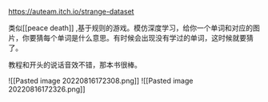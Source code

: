 
https://auteam.itch.io/strange-dataset

类似[[peace death]] ,基于规则的游戏。模仿深度学习，给你一个单词和对应的图片，你要猜每个单词是什么意思。有时候会出现没有学过的单词，这时候就要猜了。

教程和开头的说话音效不错，那本书很棒。


![[Pasted image 20220816172308.png]]
![[Pasted image 20220816172326.png]]